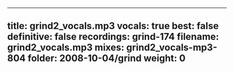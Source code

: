 
---
title: grind2_vocals.mp3
vocals: true
best: false
definitive: false
recordings: grind-174
filename: grind2_vocals.mp3
mixes: grind2_vocals-mp3-804
folder: 2008-10-04/grind
weight: 0
---
